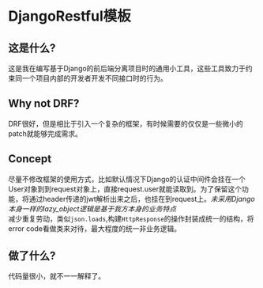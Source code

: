 # DjangoRestful模板

## 这是什么?

这是我在编写基于Django的前后端分离项目时的通用小工具，这些工具致力于约束同一个项目内部的开发者开发不同接口时的行为。

## Why not DRF?

DRF很好，但是相比于引入一个复杂的框架，有时候需要的仅仅是一些微小的patch就能够完成需求。  

## Concept

尽量不修改框架的使用方式，比如默认情况下Django的认证中间件会挂在一个User对象到到request对象上，直接request.user就能读取到。为了保留这个功能，将通过header传递的jwt解析出来之后，也挂在到request上。*未采用Django本身一样的lazy_object逻辑是基于我方本身的业务特点*  
减少重复劳动，类似`json.loads`,构建`HttpResponse`的操作封装成统一的结构，将error code看做类来对待，最大程度的统一非业务逻辑。

## 做了什么? 

代码量很小，就不一一解释了。